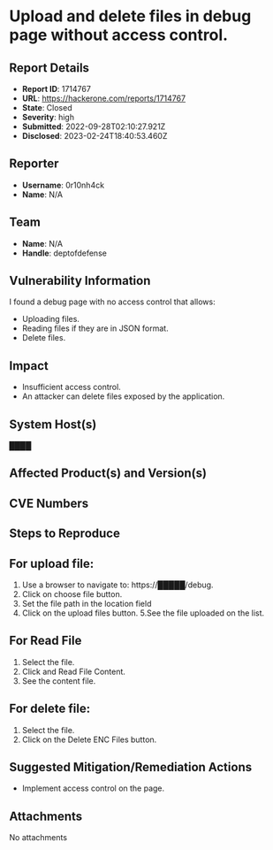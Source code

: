 # Upload and delete files in debug page without access control.

## Report Details
- **Report ID**: 1714767
- **URL**: https://hackerone.com/reports/1714767
- **State**: Closed
- **Severity**: high
- **Submitted**: 2022-09-28T02:10:27.921Z
- **Disclosed**: 2023-02-24T18:40:53.460Z

## Reporter
- **Username**: 0r10nh4ck
- **Name**: N/A

## Team
- **Name**: N/A
- **Handle**: deptofdefense

## Vulnerability Information
I found a debug page with no access control that allows:
- Uploading files.
- Reading files if they are in JSON format.
- Delete files.

## Impact

- Insufficient access control.
- An attacker can delete files exposed by the application.

## System Host(s)
████

## Affected Product(s) and Version(s)


## CVE Numbers


## Steps to Reproduce
## For upload file:
1. Use a browser to navigate to: https://█████/debug. 
2. Click on choose file button.
3. Set the file path in the location field
4. Click on the upload files button.
5.See the file uploaded on the list.

## For Read File
1. Select the file.
2. Click and Read File Content.
3. See the content file.

## For delete file:
1. Select the file.
2. Click on the Delete ENC Files button.

## Suggested Mitigation/Remediation Actions
- Implement access control on the page.



## Attachments
No attachments
